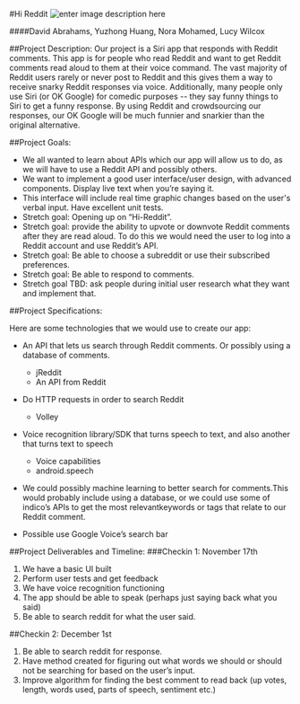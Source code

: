 #Hi Reddit
![enter image description here](https://lh3.googleusercontent.com/-9fvosbrxwos/VjvUE7ati4I/AAAAAAAAAIg/aWjkpVAVlBo/s0/reddit-logo-01-674x5011.jpg "reddit-logo-01-674x5011.jpg")

####David Abrahams, Yuzhong Huang, Nora Mohamed, Lucy Wilcox

##Project Description:
	Our project is a Siri app that responds with Reddit comments. This app is for people who read Reddit and want to get Reddit comments read aloud to them at their voice command. The vast majority of Reddit users rarely or never post to Reddit and this gives them a way to receive snarky Reddit responses via voice. Additionally, many people only use Siri (or OK Google) for comedic purposes -- they say funny things to Siri to get a funny response. By using Reddit and crowdsourcing our responses, our OK Google will be much funnier and snarkier than the original alternative.
	
##Project Goals:

 - We all wanted to learn about APIs which our app will allow us to do,
   as we will have to use a Reddit API and possibly others.
 - We want to implement a good user interface/user design, with advanced
   components.  Display live text when you’re saying it.
 - This interface will include real time graphic changes based on the
   user's verbal input. Have excellent unit tests.
 - Stretch goal: Opening up on “Hi-Reddit”.
 - Stretch goal: provide the ability to upvote or downvote Reddit
   comments after they are read aloud. To do this we would need the user
   to log into a Reddit account and use Reddit’s API.
 - Stretch goal: Be able to choose a subreddit or use their subscribed
   preferences.
 - Stretch goal: Be able to respond to comments.
 - Stretch goal TBD: ask people during initial user research what they
   want and implement that.

	
##Project Specifications:

Here are some technologies that we would use to create our app: 

 - An API that lets us search through Reddit comments. Or possibly using
   a database of comments.
    - jReddit
    - An API from Reddit
 - Do HTTP requests in order to search Reddit
    - Volley
 - Voice recognition library/SDK that turns speech to text, and also
   another that turns text  to speech
    - Voice capabilities
    - android.speech
 - We could possibly machine learning to better search for comments.This would probably include using a database, or we could use some of indico’s APIs to get the most relevantkeywords or tags that relate to our Reddit comment.
   
 - Possible use Google Voice’s search bar

##Project Deliverables and Timeline: 
###Checkin 1: November 17th 

 1. We have a basic UI built
 2. Perform user tests and get feedback
 3. We have voice recognition functioning
 4. The app should be able to speak (perhaps just saying back what you
    said)
 5. Be able to search reddit for what the user said.

##Checkin 2: December 1st

 1. Be able to search reddit for response.
 2. Have method created for figuring out what words we should or should
    not be searching for based on the user’s input.
 3. Improve algorithm for finding the best comment to read back (up
    votes, length, words used, parts of speech, sentiment etc.)

